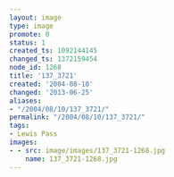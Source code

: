 ```yaml
---
layout: image
type: image
promote: 0
status: 1
created_ts: 1092144145
changed_ts: 1372159454
node_id: 1268
title: '137_3721'
created: '2004-08-10'
changed: '2013-06-25'
aliases:
- "/2004/08/10/137_3721/"
permalink: "/2004/08/10/137_3721/"
tags:
- Lewis Pass
images:
- - src: image/images/137_3721-1268.jpg
    name: 137_3721-1268.jpg
---
```


